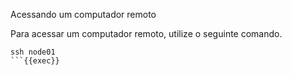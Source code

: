 Acessando um computador remoto

Para acessar um computador remoto, utilize o seguinte comando.

```plain
ssh node01
```{{exec}}
